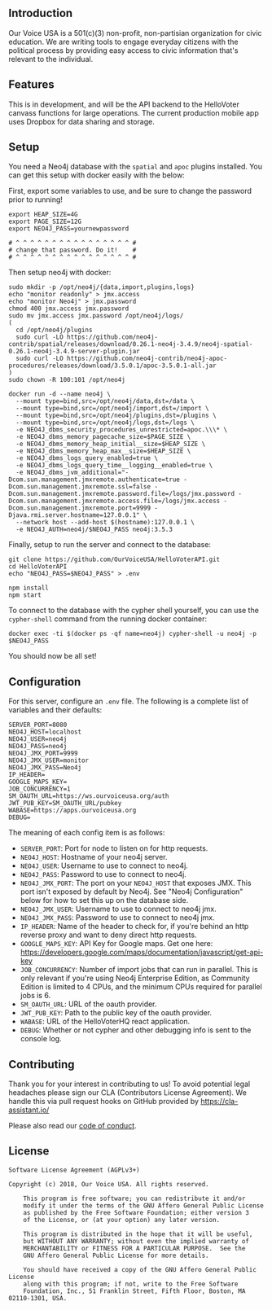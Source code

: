 ## Introduction

Our Voice USA is a 501(c)(3) non-profit, non-partisian organization for civic education. We are writing tools to engage everyday citizens with the political process by providing easy access to civic information that's relevant to the individual.

## Features

This is in development, and will be the API backend to the HelloVoter canvass functions for large operations. The current production mobile app uses Dropbox for data sharing and storage.

## Setup

You need a Neo4j database with the `spatial` and `apoc` plugins installed. You can get this setup with docker easily with the below:

First, export some variables to use, and be sure to change the password prior to running!

    export HEAP_SIZE=4G
    export PAGE_SIZE=12G
    export NEO4J_PASS=yournewpassword
    
    # ^ ^ ^ ^ ^ ^ ^ ^ ^ ^ ^ ^ ^ ^ ^ ^ #
    # change that password. Do it!    #
    # ^ ^ ^ ^ ^ ^ ^ ^ ^ ^ ^ ^ ^ ^ ^ ^ #

Then setup neo4j with docker:

    sudo mkdir -p /opt/neo4j/{data,import,plugins,logs}
    echo "monitor readonly" > jmx.access
    echo "monitor Neo4j" > jmx.password
    chmod 400 jmx.access jmx.password
    sudo mv jmx.access jmx.password /opt/neo4j/logs/
    (
      cd /opt/neo4j/plugins
      sudo curl -LO https://github.com/neo4j-contrib/spatial/releases/download/0.26.1-neo4j-3.4.9/neo4j-spatial-0.26.1-neo4j-3.4.9-server-plugin.jar
      sudo curl -LO https://github.com/neo4j-contrib/neo4j-apoc-procedures/releases/download/3.5.0.1/apoc-3.5.0.1-all.jar
    )
    sudo chown -R 100:101 /opt/neo4j

    docker run -d --name neo4j \
      --mount type=bind,src=/opt/neo4j/data,dst=/data \
      --mount type=bind,src=/opt/neo4j/import,dst=/import \
      --mount type=bind,src=/opt/neo4j/plugins,dst=/plugins \
      --mount type=bind,src=/opt/neo4j/logs,dst=/logs \
      -e NEO4J_dbms_security_procedures_unrestricted=apoc.\\\* \
      -e NEO4J_dbms_memory_pagecache_size=$PAGE_SIZE \
      -e NEO4J_dbms_memory_heap_initial__size=$HEAP_SIZE \
      -e NEO4J_dbms_memory_heap_max__size=$HEAP_SIZE \
      -e NEO4J_dbms_logs_query_enabled=true \
      -e NEO4J_dbms_logs_query_time__logging__enabled=true \
      -e NEO4J_dbms_jvm_additional="-Dcom.sun.management.jmxremote.authenticate=true -Dcom.sun.management.jmxremote.ssl=false -Dcom.sun.management.jmxremote.password.file=/logs/jmx.password -Dcom.sun.management.jmxremote.access.file=/logs/jmx.access -Dcom.sun.management.jmxremote.port=9999 -Djava.rmi.server.hostname=127.0.0.1" \
      --network host --add-host $(hostname):127.0.0.1 \
      -e NEO4J_AUTH=neo4j/$NEO4J_PASS neo4j:3.5.3

Finally, setup to run the server and connect to the database:

    git clone https://github.com/OurVoiceUSA/HelloVoterAPI.git
    cd HelloVoterAPI
    echo "NEO4J_PASS=$NEO4J_PASS" > .env
    
    npm install
    npm start

To connect to the database with the cypher shell yourself, you can use the `cypher-shell` command from the running docker container:

    docker exec -ti $(docker ps -qf name=neo4j) cypher-shell -u neo4j -p $NEO4J_PASS

You should now be all set!

## Configuration

For this server, configure an `.env` file. The following is a complete list of variables and their defaults:

    SERVER_PORT=8080
    NEO4J_HOST=localhost
    NEO4J_USER=neo4j
    NEO4J_PASS=neo4j
    NEO4J_JMX_PORT=9999
    NEO4J_JMX_USER=monitor
    NEO4J_JMX_PASS=Neo4j
    IP_HEADER=
    GOOGLE_MAPS_KEY=
    JOB_CONCURRENCY=1
    SM_OAUTH_URL=https://ws.ourvoiceusa.org/auth
    JWT_PUB_KEY=SM_OAUTH_URL/pubkey
    WABASE=https://apps.ourvoiceusa.org
    DEBUG=

The meaning of each config item is as follows:

* `SERVER_PORT`: Port for node to listen on for http requests.
* `NEO4J_HOST`: Hostname of your neo4j server.
* `NEO4J_USER`: Username to use to connect to neo4j.
* `NEO4J_PASS`: Password to use to connect to neo4j.
* `NEO4J_JMX_PORT`: The port on your `NEO4J_HOST` that exposes JMX. This port isn't exposed by default by Neo4j. See "Neo4j Configuration" below for how to set this up on the database side.
* `NEO4J_JMX_USER`: Username to use to connect to neo4j jmx.
* `NEO4J_JMX_PASS`: Password to use to connect to neo4j jmx.
* `IP_HEADER`: Name of the header to check for, if you're behind an http reverse proxy and want to deny direct http requests.
* `GOOGLE_MAPS_KEY`: API Key for Google maps. Get one here: https://developers.google.com/maps/documentation/javascript/get-api-key
* `JOB_CONCURRENCY`: Number of import jobs that can run in parallel. This is only relevant if you're using Neo4j Enterprise Edition, as Community Edition is limited to 4 CPUs, and the minimum CPUs required for parallel jobs is 6.
* `SM_OAUTH_URL`: URL of the oauth provider.
* `JWT_PUB_KEY`: Path to the public key of the oauth provider.
* `WABASE`: URL of the HelloVoterHQ react application.
* `DEBUG`: Whether or not cypher and other debugging info is sent to the console log.

## Contributing

Thank you for your interest in contributing to us! To avoid potential legal headaches please sign our CLA (Contributors License Agreement). We handle this via pull request hooks on GitHub provided by https://cla-assistant.io/

Please also read our [code of conduct](CODE_OF_CONDUCT.md).

## License

	Software License Agreement (AGPLv3+)
	
	Copyright (c) 2018, Our Voice USA. All rights reserved.

        This program is free software; you can redistribute it and/or
        modify it under the terms of the GNU Affero General Public License
        as published by the Free Software Foundation; either version 3
        of the License, or (at your option) any later version.

        This program is distributed in the hope that it will be useful,
        but WITHOUT ANY WARRANTY; without even the implied warranty of
        MERCHANTABILITY or FITNESS FOR A PARTICULAR PURPOSE.  See the
        GNU Affero General Public License for more details.

        You should have received a copy of the GNU Affero General Public License
        along with this program; if not, write to the Free Software
        Foundation, Inc., 51 Franklin Street, Fifth Floor, Boston, MA 02110-1301, USA.

